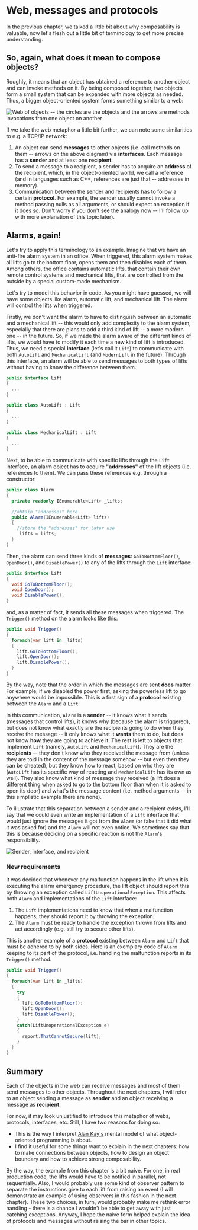 # Web, messages and protocols

In the previous chapter, we talked a little bit about why composability is valuable, now let's flesh out a little bit of terminology to get more precise understanding.

## So, again, what does it mean to compose objects?

Roughly, it means that an object has obtained a reference to another object and can invoke methods on it. By being composed together, two objects form a small system that can be expanded with more objects as needed. Thus, a bigger object-oriented system forms something similar to a web:

![Web of objects -- the circles are the objects and the arrows are methods invocations from one object on another](images/WebOfObjects.png)

If we take the web metaphor a little bit further, we can note some similarities to e.g. a TCP/IP network:

1. An object can send **messages** to other objects (i.e. call methods on them -- arrows on the above diagram) via **interfaces**. Each message has a **sender** and at least one **recipient**.
1. To send a message to a recipient, a sender has to acquire an **address** of the recipient, which, in the object-oriented world, we call a reference (and in languages such as C++, references are just that -- addresses in memory).
1. Communication between the sender and recipients has to follow a certain **protocol**. For example, the sender usually cannot invoke a method passing nulls as all arguments, or should expect an exception if it does so. Don't worry if you don't see the analogy now -- I'll follow up with more explanation of this topic later).

## Alarms, again!

Let's try to apply this terminology to an example. Imagine that we have an anti-fire alarm system in an office. When triggered, this alarm system makes all lifts go to the bottom floor, opens them and then disables each of them. Among others, the office contains automatic lifts, that contain their own remote control systems and mechanical lifts, that are controlled from the outside by a special custom-made mechanism.

Let's try to model this behavior in code. As you might have guessed, we will have some objects like alarm, automatic lift, and mechanical lift. The alarm will control the lifts when triggered.

Firstly, we don't want the alarm to have to distinguish between an automatic and a mechanical lift -- this would only add complexity to the alarm system, especially that there are plans to add a third kind of lift -- a more modern one -- in the future. So, if we made the alarm aware of the different kinds of lifts, we would have to modify it each time a new kind of lift is introduced. Thus, we need a special **interface** (let's call it `Lift`) to communicate with both `AutoLift` and `MechanicalLift` (and `ModernLift` in the future). Through this interface, an alarm will be able to send messages to both types of lifts without having to know the difference between them.

```csharp
public interface Lift
{
  ...
}

public class AutoLift : Lift
{
  ...
}

public class MechanicalLift : Lift
{
  ...
}
```

Next, to be able to communicate with specific lifts through the `Lift` interface, an alarm object has to acquire **"addresses"** of the lift objects (i.e. references to them). We can pass these references e.g. through a constructor:

```csharp
public class Alarm
{
  private readonly IEnumerable<Lift> _lifts;

  //obtain "addresses" here
  public Alarm(IEnumerable<Lift> lifts)
  {
    //store the "addresses" for later use
    _lifts = lifts;
  }
}
```

Then, the alarm can send three kinds of **messages**: `GoToBottomFloor()`, `OpenDoor()`, and `DisablePower()` to any of the lifts through the `Lift` interface:

```csharp
public interface Lift
{
  void GoToBottomFloor();
  void OpenDoor();
  void DisablePower();
}
```

and, as a matter of fact, it sends all these messages when triggered. The `Trigger()` method on the alarm looks like this:

```csharp
public void Trigger()
{
  foreach(var lift in _lifts)
  {
    lift.GoToBottomFloor();
    lift.OpenDoor();
    lift.DisablePower();
  }
}
```

By the way, note that the order in which the messages are sent **does** matter. For example, if we disabled the power first, asking the powerless lift to go anywhere would be impossible. This is a first sign of a **protocol** existing between the `Alarm` and a `Lift`.

In this communication, `Alarm` is a **sender** -- it knows what it sends (messages that control lifts), it knows why (because the alarm is triggered), but does not know what exactly are the recipients going to do when they receive the message -- it only knows what it **wants** them to do, but does not know **how** they are going to achieve it. The rest is left to objects that implement `Lift` (namely, `AutoLift` and `MechanicalLift`). They are the **recipients** -- they don't know who they received the message from (unless they are told in the content of the message somehow -- but even then they can be cheated), but they know how to react, based on who they are (`AutoLift` has its specific way of reacting and `MechanicalLift` has its own as well). They also know what kind of message they received (a lift does a different thing when asked to go to the bottom floor than when it is asked to open its door) and what's the message content (i.e. method arguments -- in this simplistic example there are none).

To illustrate that this separation between a sender and a recipient exists, I'll say that we could even write an implementation of a `Lift` interface that would just ignore the messages it got from the `Alarm` (or fake that it did what it was asked for) and the `Alarm` will not even notice. We sometimes say that this is because deciding on a specific reaction is not the `Alarm`'s responsibility.

![Sender, interface, and recipient](images/SenderRecipientMessage.png)

### New requirements

It was decided that whenever any malfunction happens in the lift when it is executing the alarm emergency procedure, the lift object should report this by throwing an exception called `LiftUnoperationalException`. This affects both `Alarm` and implementations of the `Lift` interface:

1. The `Lift` implementations need to know that when a malfunction happens, they should report it by throwing the exception.
1. The `Alarm` must be ready to handle the exception thrown from lifts and act accordingly (e.g. still try to secure other lifts).

This is another example of a **protocol** existing between `Alarm` and `Lift` that must be adhered to by both sides. Here is an exemplary code of `Alarm` keeping to its part of the protocol, i.e. handling the malfunction reports in its `Trigger()` method:

```csharp
public void Trigger()
{
  foreach(var lift in _lifts)
  {
    try
    {
      lift.GoToBottomFloor();
      lift.OpenDoor();
      lift.DisablePower();
    }
    catch(LiftUnoperationalException e)
    {
      report.ThatCannotSecure(lift);
    }
  }
}
```

## Summary

Each of the objects in the web can receive messages and most of them send messages to other objects. Throughout the next chapters, I will refer to an object sending a message as **sender** and an object receiving a message as **recipient**.

For now, it may look unjustified to introduce this metaphor of webs, protocols, interfaces, etc. Still, I have two reasons for doing so:

* This is the way I interpret [Alan Kay's](http://c2.com/cgi/wiki?AlanKayOnMessaging) mental model of what object-oriented programming is about.
* I find it useful for some things want to explain in the next chapters: how to make connections between objects, how to design an object boundary and how to achieve strong composability.

By the way, the example from this chapter is a bit naive. For one, in real production code, the lifts would have to be notified in parallel, not sequentially. Also, I would probably use some kind of observer pattern to separate the instructions give to each lift from raising an event (I will demonstrate an example of using observers in this fashion in the next chapter). These two choices, in turn, would probably make me rethink error handling - there is a chance I wouldn't be able to get away with just catching exceptions. Anyway, I hope the naive form helped explain the idea of protocols and messages without raising the bar in other topics.
